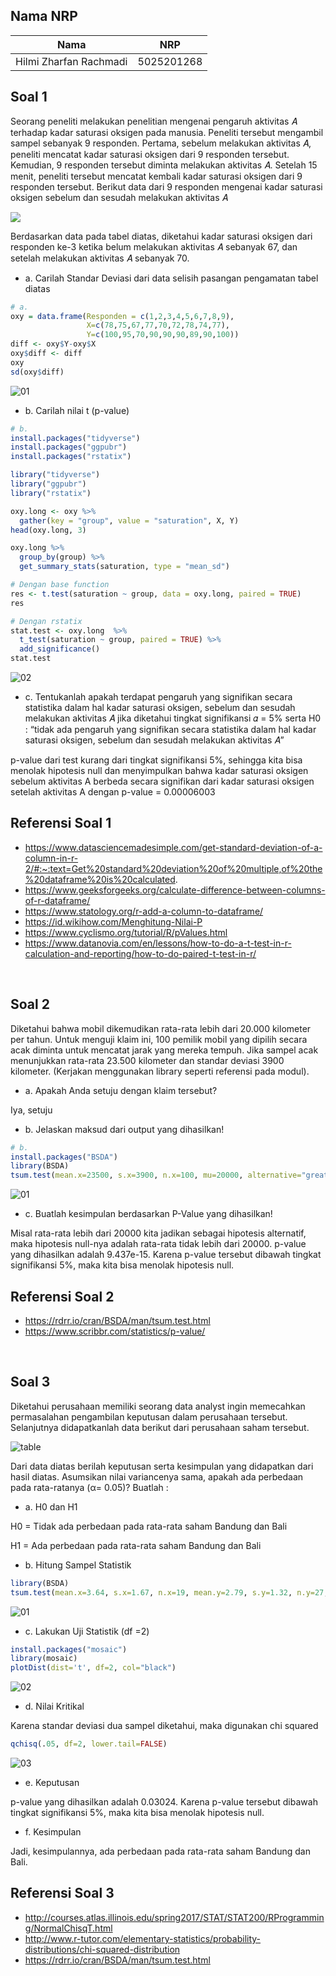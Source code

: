 ## Nama NRP
| Nama                    | NRP        |
|-------------------------|------------|
| Hilmi Zharfan Rachmadi  | 5025201268 |

## Soal 1
Seorang peneliti melakukan penelitian mengenai pengaruh aktivitas 𝐴 terhadap
kadar saturasi oksigen pada manusia. Peneliti tersebut mengambil sampel
sebanyak 9 responden. Pertama, sebelum melakukan aktivitas 𝐴, peneliti mencatat
kadar saturasi oksigen dari 9 responden tersebut. Kemudian, 9 responden tersebut
diminta melakukan aktivitas 𝐴. Setelah 15 menit, peneliti tersebut mencatat kembali
kadar saturasi oksigen dari 9 responden tersebut. Berikut data dari 9 responden
mengenai kadar saturasi oksigen sebelum dan sesudah melakukan aktivitas 𝐴

<img src="ss/soal1/tabel.png"> 

Berdasarkan data pada tabel diatas, diketahui kadar saturasi oksigen dari
responden ke-3 ketika belum melakukan aktivitas 𝐴 sebanyak 67, dan setelah
melakukan aktivitas 𝐴 sebanyak 70.

* a. Carilah Standar Deviasi dari data selisih pasangan pengamatan tabel diatas
``` R
# a.
oxy = data.frame(Responden = c(1,2,3,4,5,6,7,8,9), 
                 X=c(78,75,67,77,70,72,78,74,77),
                 Y=c(100,95,70,90,90,90,89,90,100))
diff <- oxy$Y-oxy$X
oxy$diff <- diff
oxy
sd(oxy$diff)
```
![01](ss/soal1/01.png)

* b. Carilah nilai t (p-value)
``` R
# b.
install.packages("tidyverse")
install.packages("ggpubr")
install.packages("rstatix")

library("tidyverse")
library("ggpubr")
library("rstatix")

oxy.long <- oxy %>%
  gather(key = "group", value = "saturation", X, Y)
head(oxy.long, 3)

oxy.long %>%
  group_by(group) %>%
  get_summary_stats(saturation, type = "mean_sd")

# Dengan base function
res <- t.test(saturation ~ group, data = oxy.long, paired = TRUE)
res

# Dengan rstatix
stat.test <- oxy.long  %>% 
  t_test(saturation ~ group, paired = TRUE) %>%
  add_significance()
stat.test
```
![02](ss/soal1/02.png)

* c. Tentukanlah apakah terdapat pengaruh yang signifikan secara statistika dalam hal kadar saturasi oksigen, sebelum dan sesudah melakukan aktivitas 𝐴 jika diketahui tingkat signifikansi 𝛼 = 5% serta H0 : “tidak ada pengaruh yang signifikan secara statistika dalam hal kadar saturasi oksigen, sebelum dan sesudah melakukan aktivitas 𝐴”

p-value dari test kurang dari tingkat signifikansi 5%, sehingga kita bisa menolak hipotesis null dan menyimpulkan bahwa kadar saturasi oksigen sebelum aktivitas A berbeda secara signifikan dari kadar saturasi oksigen setelah aktivitas A dengan p-value = 0.00006003

## Referensi Soal 1
- https://www.datasciencemadesimple.com/get-standard-deviation-of-a-column-in-r-2/#:~:text=Get%20standard%20deviation%20of%20multiple,of%20the%20dataframe%20is%20calculated.
- https://www.geeksforgeeks.org/calculate-difference-between-columns-of-r-dataframe/
- https://www.statology.org/r-add-a-column-to-dataframe/
- https://id.wikihow.com/Menghitung-Nilai-P
- https://www.cyclismo.org/tutorial/R/pValues.html
- https://www.datanovia.com/en/lessons/how-to-do-a-t-test-in-r-calculation-and-reporting/how-to-do-paired-t-test-in-r/

</br>

## Soal 2
Diketahui bahwa mobil dikemudikan rata-rata lebih dari 20.000 kilometer per tahun.
Untuk menguji klaim ini, 100 pemilik mobil yang dipilih secara acak diminta untuk
mencatat jarak yang mereka tempuh. Jika sampel acak menunjukkan rata-rata
23.500 kilometer dan standar deviasi 3900 kilometer. (Kerjakan menggunakan library seperti referensi pada modul).

* a. Apakah Anda setuju dengan klaim tersebut?

Iya, setuju

* b. Jelaskan maksud dari output yang dihasilkan!

``` R
# b.
install.packages("BSDA")
library(BSDA)
tsum.test(mean.x=23500, s.x=3900, n.x=100, mu=20000, alternative="greater")
```
![01](ss/soal2/01.png)

* c. Buatlah kesimpulan berdasarkan P-Value yang dihasilkan!

Misal rata-rata lebih dari 20000 kita jadikan sebagai hipotesis alternatif, maka hipotesis null-nya adalah rata-rata tidak lebih dari 20000. p-value yang dihasilkan adalah 9.437e-15. Karena p-value tersebut dibawah tingkat signifikansi 5%, maka kita bisa menolak hipotesis null.

## Referensi Soal 2
- https://rdrr.io/cran/BSDA/man/tsum.test.html
- https://www.scribbr.com/statistics/p-value/

</br>

## Soal 3
Diketahui perusahaan memiliki seorang data analyst ingin memecahkan permasalahan pengambilan keputusan dalam perusahaan tersebut. Selanjutnya didapatkanlah data berikut dari perusahaan saham tersebut.

![table](ss/soal3/table.png)

Dari data diatas berilah keputusan serta kesimpulan yang didapatkan dari hasil diatas. Asumsikan nilai variancenya sama, apakah ada perbedaan pada rata-ratanya (α= 0.05)? Buatlah :

* a. H0 dan H1

H0 = Tidak ada perbedaan pada rata-rata saham Bandung dan Bali

H1 = Ada perbedaan pada rata-rata saham Bandung dan Bali

* b. Hitung Sampel Statistik

``` R
library(BSDA)
tsum.test(mean.x=3.64, s.x=1.67, n.x=19, mean.y=2.79, s.y=1.32, n.y=27, alternative="greater", mu = 0, var.equal = TRUE, conf.level=0.95)
```
![01](ss/soal3/01.png)

* c. Lakukan Uji Statistik (df =2)

``` R
install.packages("mosaic")
library(mosaic)
plotDist(dist='t', df=2, col="black")
```
![02](ss/soal3/02.png)

* d. Nilai Kritikal

Karena standar deviasi dua sampel diketahui, maka digunakan chi squared

``` R
qchisq(.05, df=2, lower.tail=FALSE)   
```
![03](ss/soal3/03.png)

* e. Keputusan

p-value yang dihasilkan adalah 0.03024. Karena p-value tersebut dibawah tingkat signifikansi 5%, maka kita bisa menolak hipotesis null. 

* f. Kesimpulan

Jadi, kesimpulannya, ada perbedaan pada rata-rata saham Bandung dan Bali. 

## Referensi Soal 3
- http://courses.atlas.illinois.edu/spring2017/STAT/STAT200/RProgramming/NormalChisqT.html
- http://www.r-tutor.com/elementary-statistics/probability-distributions/chi-squared-distribution
- https://rdrr.io/cran/BSDA/man/tsum.test.html
